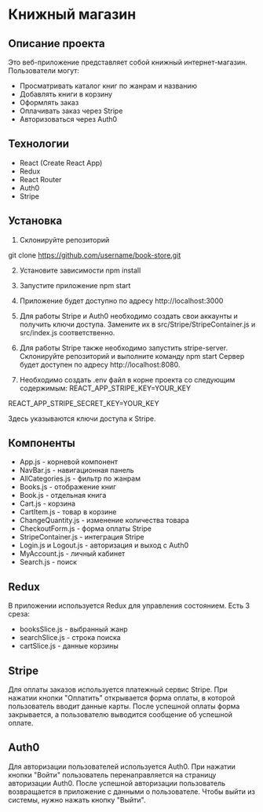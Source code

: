 # Книжный магазин 
 
## Описание проекта 
 
Это веб-приложение представляет собой книжный интернет-магазин. Пользователи могут: 
 
- Просматривать каталог книг по жанрам и названию 
- Добавлять книги в корзину 
- Оформлять заказ 
- Оплачивать заказ через Stripe 
- Авторизоваться через Auth0 
 
## Технологии 
 
- React (Create React App) 
- Redux 
- React Router 
- Auth0 
- Stripe 
 
## Установка 
 
1. Склонируйте репозиторий

git clone https://github.com/username/book-store.git

2. Установите зависимости
npm install

3. Запустите приложение
npm start

4. Приложение будет доступно по адресу http://localhost:3000

5. Для работы Stripe и Auth0 необходимо создать свои аккаунты и получить ключи доступа. Замените их в src/Stripe/StripeContainer.js и src/index.js соответственно.

6. Для работы Stripe также необходимо запустить stripe-server. Склонируйте репозиторий и выполните команду
npm start
Сервер будет доступен по адресу http://localhost:8080.

7. Необходимо создать .env файл в корне проекта со следующим содержимым:
REACT_APP_STRIPE_KEY=YOUR_KEY 

REACT_APP_STRIPE_SECRET_KEY=YOUR_KEY

Здесь указываются ключи доступа к Stripe. 
 
## Компоненты 
 
- App.js - корневой компонент 
- NavBar.js - навигационная панель 
- AllCategories.js - фильтр по жанрам 
- Books.js - отображение книг 
- Book.js - отдельная книга 
- Cart.js - корзина 
- CartItem.js - товар в корзине 
- ChangeQuantity.js - изменение количества товара 
- CheckoutForm.js - форма оплаты Stripe 
- StripeContainer.js - интеграция Stripe 
- Login.js и Logout.js - авторизация и выход с Auth0 
- MyAccount.js - личный кабинет 
- Search.js - поиск 
 
## Redux 
 
В приложении используется Redux для управления состоянием. Есть 3 среза: 
 
- booksSlice.js - выбранный жанр 
- searchSlice.js - строка поиска 
- cartSlice.js - данные корзины 
 
## Stripe 
 
Для оплаты заказов используется платежный сервис Stripe. При нажатии кнопки "Оплатить" открывается форма оплаты, в которой пользователь вводит данные карты. После успешной оплаты форма закрывается, а пользователю выводится сообщение об успешной оплате. 
 
## Auth0 
 
Для авторизации пользователей используется Auth0. При нажатии кнопки "Войти" пользователь перенаправляется на страницу авторизации Auth0. После успешной авторизации пользователь возвращается в приложение с данными о пользователе. Чтобы выйти из системы, нужно нажать кнопку "Выйти".